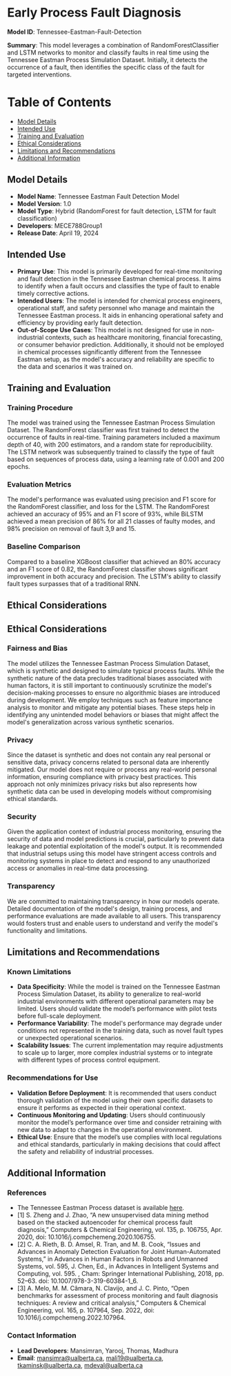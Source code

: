 

# Early Process Fault Diagnosis

**Model ID**: Tennessee-Eastman-Fault-Detection

**Summary**: This model leverages a combination of RandomForestClassifier and LSTM networks to monitor and classify faults in real time using the Tennessee Eastman Process Simulation Dataset. Initially, it detects the occurrence of a fault, then identifies the specific class of the fault for targeted interventions.

# Table of Contents

- [Model Details](#model-details)
- [Intended Use](#intended-use)
- [Training and Evaluation](#training)
- [Ethical Considerations](#ethical-considerations)
- [Limitations and Recommendations](#limitations-and-recommendations)
- [Additional Information](#maintenance)


## Model Details

- **Model Name**: Tennessee Eastman Fault Detection Model
- **Model Version**: 1.0
- **Model Type**: Hybrid (RandomForest for fault detection, LSTM for fault classification)
- **Developers**: MECE788Group1
- **Release Date**: April 19, 2024

## Intended Use

- **Primary Use**: This model is primarily developed for real-time monitoring and fault detection in the Tennessee Eastman chemical process. It aims to identify when a fault occurs and classifies the type of fault to enable timely corrective actions.
- **Intended Users**: The model is intended for chemical process engineers, operational staff, and safety personnel who manage and maintain the Tennessee Eastman process. It aids in enhancing operational safety and efficiency by providing early fault detection.
- **Out-of-Scope Use Cases**: This model is not designed for use in non-industrial contexts, such as healthcare monitoring, financial forecasting, or consumer behavior prediction. Additionally, it should not be employed in chemical processes significantly different from the Tennessee Eastman setup, as the model's accuracy and reliability are specific to the data and scenarios it was trained on.


## Training and Evaluation

### Training Procedure
The model was trained using the Tennessee Eastman Process Simulation Dataset. The RandomForest classifier was first trained to detect the occurrence of faults in real-time. Training parameters included a maximum depth of 40, with 200 estimators, and a random state for reproducibility. The LSTM network was subsequently trained to classify the type of fault based on sequences of process data, using a learning rate of 0.001 and 200 epochs.

### Evaluation Metrics
The model's performance was evaluated using precision and F1 score for the RandomForest classifier, and loss for the LSTM. The RandomForest achieved an accuracy of 95% and an F1 score of 93%, while BiLSTM achieved a mean precision of 86% for all 21 classes of faulty modes, and 98% precision on removal of fault 3,9 and 15.

### Baseline Comparison
Compared to a baseline XGBoost classifier that achieved an 80% accuracy and an F1 score of 0.82, the RandomForest classifier shows significant improvement in both accuracy and precision. The LSTM's ability to classify fault types surpasses that of a traditional RNN.

## Ethical Considerations

## Ethical Considerations

### Fairness and Bias
The model utilizes the Tennessee Eastman Process Simulation Dataset, which is synthetic and designed to simulate typical process faults. While the synthetic nature of the data precludes traditional biases associated with human factors, it is still important to continuously scrutinize the model's decision-making processes to ensure no algorithmic biases are introduced during development. We employ techniques such as feature importance analysis to monitor and mitigate any potential biases. These steps help in identifying any unintended model behaviors or biases that might affect the model's generalization across various synthetic scenarios.

### Privacy
Since the dataset is synthetic and does not contain any real personal or sensitive data, privacy concerns related to personal data are inherently mitigated. Our model does not require or process any real-world personal information, ensuring compliance with privacy best practices. This approach not only minimizes privacy risks but also represents how synthetic data can be used in developing models without compromising ethical standards.

### Security
Given the application context of industrial process monitoring, ensuring the security of data and model predictions is crucial, particularly to prevent data leakage and potential exploitation of the model's output. It is recommended that industrial setups using this model have stringent access controls and monitoring systems in place to detect and respond to any unauthorized access or anomalies in real-time data processing.

### Transparency
We are committed to maintaining transparency in how our models operate. Detailed documentation of the model's design, training process, and performance evaluations are made available to all users. This transparency would fosters trust and enable users to understand and verify the model's functionality and limitations.


## Limitations and Recommendations

### Known Limitations
- **Data Specificity**: While the model is trained on the Tennessee Eastman Process Simulation Dataset, its ability to generalize to real-world industrial environments with different operational parameters may be limited. Users should validate the model’s performance with pilot tests before full-scale deployment.
- **Performance Variability**: The model's performance may degrade under conditions not represented in the training data, such as novel fault types or unexpected operational scenarios.
- **Scalability Issues**: The current implementation may require adjustments to scale up to larger, more complex industrial systems or to integrate with different types of process control equipment.

### Recommendations for Use
- **Validation Before Deployment**: It is recommended that users conduct thorough validation of the model using their own specific datasets to ensure it performs as expected in their operational context.
- **Continuous Monitoring and Updating**: Users should continuously monitor the model’s performance over time and consider retraining with new data to adapt to changes in the operational environment.
- **Ethical Use**: Ensure that the model’s use complies with local regulations and ethical standards, particularly in making decisions that could affect the safety and reliability of industrial processes.


## Additional Information

### References
- The Tennessee Eastman Process dataset is available [here](https://www.kaggle.com/datasets/averkij/tennessee-eastman-process-simulation-dataset).
- [1] S. Zheng and J. Zhao, “A new unsupervised data mining method based on the stacked autoencoder for chemical process fault diagnosis,” Computers & Chemical Engineering, vol. 135, p. 106755, Apr. 2020, doi: 10.1016/j.compchemeng.2020.106755.
- [2] C. A. Rieth, B. D. Amsel, R. Tran, and M. B. Cook, “Issues and Advances in Anomaly Detection Evaluation for Joint Human-Automated Systems,” in Advances in Human Factors in Robots and Unmanned Systems, vol. 595, J. Chen, Ed., in Advances in Intelligent Systems and Computing, vol. 595. , Cham: Springer International Publishing, 2018, pp. 52–63. doi: 10.1007/978-3-319-60384-1_6.
- [3] A. Melo, M. M. Câmara, N. Clavijo, and J. C. Pinto, “Open benchmarks for assessment of process monitoring and fault diagnosis techniques: A review and critical analysis,” Computers & Chemical Engineering, vol. 165, p. 107964, Sep. 2022, doi: 10.1016/j.compchemeng.2022.107964.


### Contact Information
- **Lead Developers**: Mansimran, Yarooj, Thomas, Madhura 
- **Email**: [mansimra@ualberta.ca](mailto:mansimra@ualberta.ca), [mali19@ualberta.ca](mailto:mali19@ualberta.ca), [tkaminsk@ualberta.ca](tkaminsk@ualberta.ca), [mdeval@ualberta.ca](mailto:mdeval@ualberta.ca)

